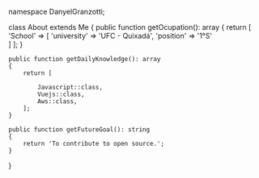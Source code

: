 namespace DanyelGranzotti;

class About extends Me
{
    public function getOcupation(): array
    {
        return [
            'School' => [
                'university' => 'UFC - Quixadá',
                'position' => '1°S'         
            ]
        ];
    }

    public function getDailyKnowledge(): array
    {
        return [

            Javascript::class,
            Vuejs::class,
            Aws::class,
        ];
    }

    public function getFutureGoal(): string
    {
        return 'To contribute to open source.';
    }
}
